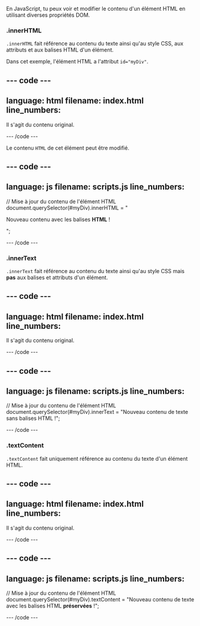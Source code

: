 En JavaScript, tu peux voir et modifier le contenu d'un élément HTML en utilisant diverses propriétés DOM.

### .innerHTML

`.innerHTML` fait référence au contenu du texte ainsi qu'au style CSS, aux attributs et aux balises HTML d'un élément.

Dans cet exemple, l'élément HTML a l'attribut `id="myDiv"`.

--- code ---
---
language: html
filename: index.html
line_numbers:
---

<div id="myDiv">
<p>Il s'agit du contenu original.</p>
</div>

--- /code ---

Le contenu `HTML` de cet élément peut être modifié.

--- code ---
---
language: js
filename: scripts.js
line_numbers:
---

// Mise à jour du contenu de l'élément HTML
document.querySelector(#myDiv).innerHTML = "<p>Nouveau contenu avec les balises <strong>HTML</strong> !</p>";

--- /code ---

### .innerText

`.innerText` fait référence au contenu du texte ainsi qu'au style CSS mais **pas** aux balises et attributs d'un élément.

--- code ---
---
language: html
filename: index.html
line_numbers:
---

<div id="myDiv">
  <p>Il s'agit du contenu original.</p>
</div>

--- /code ---

--- code ---
---
language: js
filename: scripts.js
line_numbers:
---

// Mise à jour du contenu de l'élément HTML
document.querySelector(#myDiv).innerText = "Nouveau contenu de texte sans balises HTML !";

--- /code ---

### .textContent

`.textContent` fait uniquement référence au contenu du texte d'un élément HTML.

--- code ---
---
language: html
filename: index.html
line_numbers:
---

<div id="myDiv">
  <p>Il s'agit du contenu original.</p>
</div>

--- /code ---

--- code ---
---
language: js
filename: scripts.js
line_numbers:
---

// Mise à jour du contenu de l'élément HTML
document.querySelector(#myDiv).textContent = "Nouveau contenu de texte avec les balises HTML <strong>préservées</strong> !";

--- /code ---
